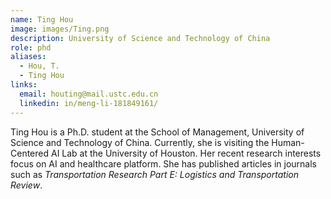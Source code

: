 ```yaml
---
name: Ting Hou
image: images/Ting.png
description: University of Science and Technology of China
role: phd
aliases:
  - Hou, T.
  - Ting Hou
links:
  email: houting@mail.ustc.edu.cn
  linkedin: in/meng-li-181849161/
---
```


Ting Hou is a Ph.D. student at the School of Management, University of Science and Technology of China. Currently, she is visiting the Human-Centered AI Lab at the University of Houston. Her recent research interests focus on AI and healthcare platform. She has published articles in journals such as *Transportation Research Part E: Logistics and Transportation Review*.
